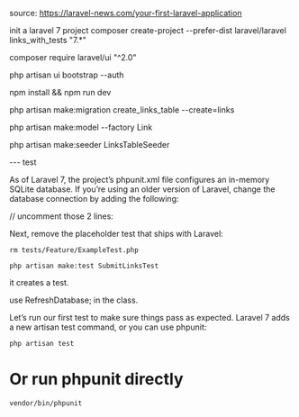 source:
https://laravel-news.com/your-first-laravel-application

init a laravel 7 project
composer create-project --prefer-dist laravel/laravel links_with_tests "7.\*"

composer require laravel/ui "^2.0"

php artisan ui bootstrap --auth

npm install && npm run dev

php artisan make:migration create_links_table --create=links

php artisan make:model --factory Link

php artisan make:seeder LinksTableSeeder

--- test

As of Laravel 7, the project’s phpunit.xml file configures an in-memory SQLite database. If you’re using an older version of Laravel, change the database connection by adding the following:

// uncomment those 2 lines:

<php>
        <!-- ... -->
    <env name="DB_CONNECTION" value="sqlite"/>
    <env name="DB_DATABASE" value=":memory:"/>
        <!-- ... -->
</php>

Next, remove the placeholder test that ships with Laravel:

`rm tests/Feature/ExampleTest.php`

`php artisan make:test SubmitLinksTest`

it creates a test.

use RefreshDatabase; in the class.

Let’s run our first test to make sure things pass as expected. Laravel 7 adds a new artisan test command, or you can use phpunit:

`php artisan test`

# Or run phpunit directly

`vendor/bin/phpunit`
